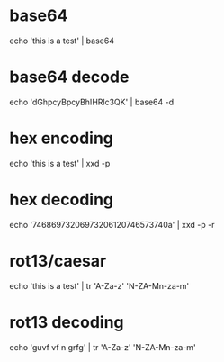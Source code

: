 
# base64

echo 'this is a test' | base64

# base64 decode

echo 'dGhpcyBpcyBhIHRlc3QK' | base64 -d

# hex encoding

echo 'this is a test' | xxd -p

# hex decoding

echo '74686973206973206120746573740a' | xxd -p -r

# rot13/caesar

echo 'this is a test' | tr 'A-Za-z' 'N-ZA-Mn-za-m'

# rot13 decoding

echo 'guvf vf n grfg' | tr 'A-Za-z' 'N-ZA-Mn-za-m'
